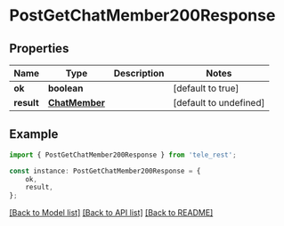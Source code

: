 # PostGetChatMember200Response


## Properties

Name | Type | Description | Notes
------------ | ------------- | ------------- | -------------
**ok** | **boolean** |  | [default to true]
**result** | [**ChatMember**](ChatMember.md) |  | [default to undefined]

## Example

```typescript
import { PostGetChatMember200Response } from 'tele_rest';

const instance: PostGetChatMember200Response = {
    ok,
    result,
};
```

[[Back to Model list]](../README.md#documentation-for-models) [[Back to API list]](../README.md#documentation-for-api-endpoints) [[Back to README]](../README.md)
